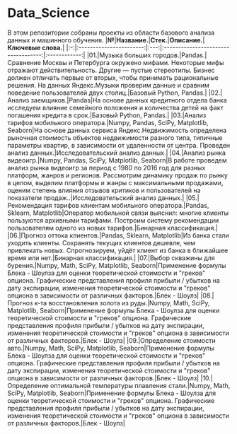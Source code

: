 # Data_Scienсe
В этом репозитории собраны проекты из области базового анализа данных и машинного обучения.
|**№**|**Название.**|**Стек.**|**Описание.**|**Ключевые слова.**|
|:-:|:-----------------------:|:---:|:-----------------------------------:|:------------:|
|01.|Музыка больших городов.|Pandas.|Сравнение Москвы и Петербурга окружено мифами. Некоторые мифы отражают действительность. Другие — пустые стереотипы. Бизнес должен отличать первые от вторых, чтобы принимать рациональные решения. На данных Яндекс.Музыки проверим данные и сравним поведение пользователей двух столиц.|Базовый Python, Pandas.|
|02.|Анализ заемщиков.|Pandas|На основе данных кредитного отдела банка исследуем влияние семейного положения и количества детей на факт погашения кредита в срок.|Базовый Python, Pandas.|
|03.|Анализ тарифов мобильного оператора.|Numpy, Pandas, SciPy, Matplotlib, Seaborn|На основе данных сервиса Яндекс.Недвижимость определена рыночная стоимость объектов недвижимости разного типа, типичные параметры квартир, в зависимости от удаленности от центра. Проведен анализ данных.|Исследовательский анализ данных.|
|04.|Анализ рынка видеоигр.|Numpy, Pandas, SciPy, Matplotlib, Seaborn|В работе проведем анализ рынка видеоигр за период с 1980 по 2016 год для разных платформ, жанров и регионов. Рассмотрим динамику продаж по рынку в целом, выделим платформы и жанры с максимальными продажами, оценим степень влияния отзывов критиков и пользователей на показатели продаж..|Исследовательский анализ данных.|
|05.|Рекомендация тарифов клиентам мобильного оператора.|Pandas, Sklearn, Matplotlib|Оператор мобильной связи выяснил: многие клиенты пользуются архивными тарифами. Построим систему рекомендации пользователям одного из новых тарифов.|Бинарная классификация.|
|06.|Прогноз оттока клиентов.|Pandas, Sklearn, Matplotlib|Из банка стали уходить клиенты. Сохранять текущих клиентов дешевле, чем привлекать новых. Спрогнозируем, уйдёт клиент из банка в ближайшее время или нет.|Бинарная классификация.|
|07.|Выбор скважины для бурения.|Numpy, Math, SciPy, Matplotlib, Seaborn|Применение формулы Блека - Шоулза для оценки теоретической стоимости и "греков" опциона. Графические представления профиля прибыли / убытков на дату экспирации, изменения теоретической стоимости и "греков" опциона в зависимости от различных факторов.|Блек - Шоулз|
|08.|Прогноз к-та восстановления золота из руды.|Numpy, Math, SciPy, Matplotlib, Seaborn|Применение формулы Блека - Шоулза для оценки теоретической стоимости и "греков" опциона. Графические представления профиля прибыли / убытков на дату экспирации, изменения теоретической стоимости и "греков" опциона в зависимости от различных факторов.|Блек - Шоулз|
|09.|Определение стоимости авто.|Numpy, Math, SciPy, Matplotlib, Seaborn|Применение формулы Блека - Шоулза для оценки теоретической стоимости и "греков" опциона. Графические представления профиля прибыли / убытков на дату экспирации, изменения теоретической стоимости и "греков" опциона в зависимости от различных факторов.|Блек - Шоулз|
|10.|Определение оптимальной температуры плавления стали.|Numpy, Math, SciPy, Matplotlib, Seaborn|Применение формулы Блека - Шоулза для оценки теоретической стоимости и "греков" опциона. Графические представления профиля прибыли / убытков на дату экспирации, изменения теоретической стоимости и "греков" опциона в зависимости от различных факторов.|Блек - Шоулз|
